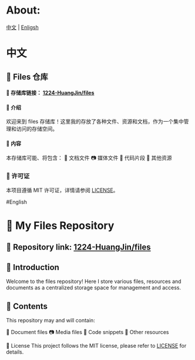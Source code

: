 # About:
[中文](https://github.com/1224-HuangJin/files?tab=readme-ov-file#%E4%B8%AD%E6%96%87) | [Enligsh](https://github.com/1224-HuangJin/files?tab=readme-ov-file#-my-files-repository)

# 中文
## 📁 Files 仓库

#### 📌 存储库链接： [1224-HuangJin/files](https://github.com/1224-HuangJin/files)

#### 🌟 介绍
欢迎来到 files 存储库！这里我的存放了各种文件、资源和文档，作为一个集中管理和访问的存储空间。

#### 📂 内容
本存储库可能、将包含：
📜 文档文件
📷 媒体文件
📄 代码片段
🔧 其他资源

### 📜 许可证
本项目遵循 MIT 许可证，详情请参阅 [LICENSE](https://github.com/1224-HuangJin/files?tab=License-2-ov-file)。

#English
# 📁 My Files Repository

## 📌 Repository link: [1224-HuangJin/files](https://github.com/1224-HuangJin/files)

## 🌟 Introduction
Welcome to the files repository! Here I store various files, resources and documents as a centralized storage space for management and access.

## 📂 Contents
This repository may and will contain:

📜 Document files
📷 Media files
📄 Code snippets
🔧 Other resources

📜 License
This project follows the MIT license, please refer to [LICENSE](https://github.com/1224-HuangJin/files?tab=MIT-1-ov-file) for details.
